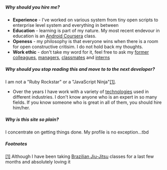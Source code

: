 #####  Why should you hire me?

* **Experience** - I've worked on various system from tiny open scripts to enterprise level system and everything in between
* **Education** - learning is part of my nature. My most recent endevour in education is an [Android Coursera](https://class.coursera.org/android-001) class. 
* **Openess** - my philosophy is that everyone wins when there is a room for open constructive critisim. I do not hold back my thoughts. 
* **Work ethic** - don't take my word for it, feel free to ask my [former](http://www.linkedin.com/in/juliankhandros) [colleagues](http://www.linkedin.com/in/ilyascharrenbroich), [managers](http://www.linkedin.com/in/mikegrassotti), [classmates](http://www.linkedin.com/in/nnaoumov) and [interns](https://github.com/jki127)

#####  Why should you stop reading this and move to to the next developer?

I am not a "Ruby Rockstar" or a "JavaScript Ninja"[[1]](#footnotes). 

* Over the years I have work with a variety of [technologies](https://www.linkedin.com/in/katzil) used in different industries. I don't know anyone who is an expert in so many fields. If you know someone who is great in all of them, you should hire him/her.  

#####  Why is this site so plain?

I concentrate on getting things done. My profile is no exception...tbd

##### Footnotes

[[1]](#why-should-you-stop-reading-this-and-move-to-to-the-next-developer) Although I have been taking [Brazilian Jiu-Jitsu](http://psabjj.com/) classes for a last few months and absolutely loving it

